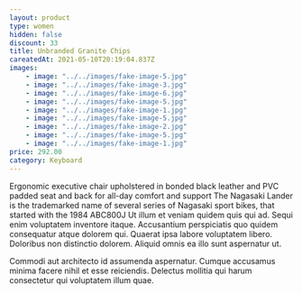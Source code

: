 ```yaml
---
layout: product
type: women
hidden: false
discount: 33
title: Unbranded Granite Chips
careatedAt: 2021-05-10T20:19:04.837Z
images:
    - image: "../../images/fake-image-5.jpg"
    - image: "../../images/fake-image-3.jpg"
    - image: "../../images/fake-image-6.jpg"
    - image: "../../images/fake-image-5.jpg"
    - image: "../../images/fake-image-1.jpg"
    - image: "../../images/fake-image-5.jpg"
    - image: "../../images/fake-image-2.jpg"
    - image: "../../images/fake-image-5.jpg"
    - image: "../../images/fake-image-1.jpg"
price: 292.00
category: Keyboard
---
```

Ergonomic executive chair upholstered in bonded black leather and PVC padded seat and back for all-day comfort and support
The Nagasaki Lander is the trademarked name of several series of Nagasaki sport bikes, that started with the 1984 ABC800J
Ut illum et veniam quidem quis qui ad. Sequi enim voluptatem inventore itaque. Accusantium perspiciatis quo quidem consequatur atque dolorem qui. Quaerat ipsa labore voluptatem libero. Doloribus non distinctio dolorem. Aliquid omnis ea illo sunt aspernatur ut.
 Commodi aut architecto id assumenda aspernatur. Cumque accusamus minima facere nihil et esse reiciendis. Delectus mollitia qui harum consectetur qui voluptatem illum quae.
